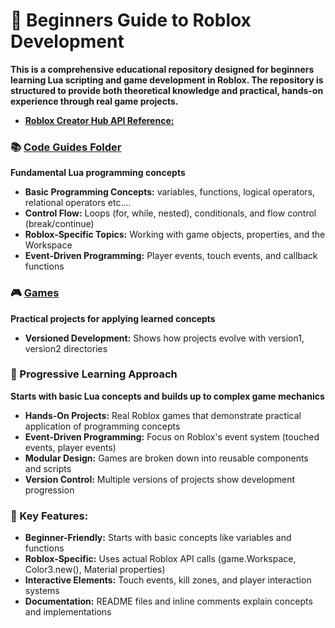 # 💎 Beginners Guide to Roblox Development
**This is a comprehensive educational repository designed for beginners learning Lua scripting and game development in Roblox. The repository is structured to provide both theoretical knowledge and practical, hands-on experience through real game projects.**

- **[Roblox Creator Hub API Reference:](https://create.roblox.com/docs/reference/engine)**

### 📚 [Code Guides Folder](./Code-Guides/README.md)
**Fundamental Lua programming concepts**
- **Basic Programming Concepts:** variables, functions, logical operators, relational operators etc....
- **Control Flow:** Loops (for, while, nested), conditionals, and flow control (break/continue)
- **Roblox-Specific Topics:** Working with game objects, properties, and the Workspace
- **Event-Driven Programming:** Player events, touch events, and callback functions

### 🎮 [Games](./Games/README.md)
**Practical projects for applying learned concepts**

- **Versioned Development:** Shows how projects evolve with version1, version2 directories

### 🚀 Progressive Learning Approach
**Starts with basic Lua concepts and builds up to complex game mechanics**
- **Hands-On Projects:** Real Roblox games that demonstrate practical application of programming concepts
- **Event-Driven Programming:** Focus on Roblox's event system (touched events, player events)
- **Modular Design:** Games are broken down into reusable components and scripts
- **Version Control:** Multiple versions of projects show development progression

### 🔑 Key Features:
- **Beginner-Friendly:** Starts with basic concepts like variables and functions
- **Roblox-Specific:** Uses actual Roblox API calls (game.Workspace, Color3.new(), Material properties)
- **Interactive Elements:** Touch events, kill zones, and player interaction systems
- **Documentation:** README files and inline comments explain concepts and implementations


